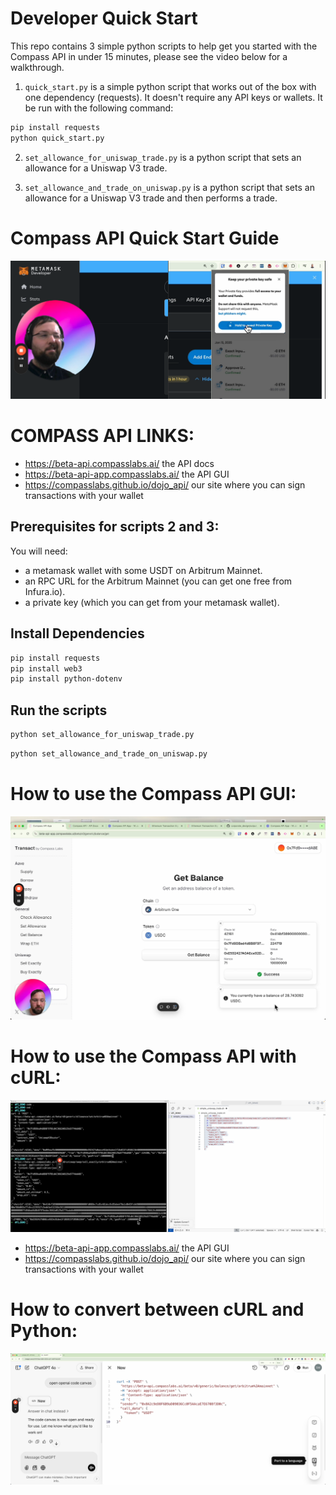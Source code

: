 # Developer Quick Start
This repo contains 3 simple python scripts to help get you started with the Compass API in under 15 minutes, please see the video below for a walkthrough.

1. `quick_start.py` is a simple python script that works out of the box with one dependency (requests). It doesn't require any API keys or wallets. It be run with the following command:

```bash
pip install requests
python quick_start.py
```

2. `set_allowance_for_uniswap_trade.py` is a python script that sets an allowance for a Uniswap V3 trade.


3. `set_allowance_and_trade_on_uniswap.py` is a python script that sets an allowance for a Uniswap V3 trade and then performs a trade.


# Compass API Quick Start Guide
[![Compass API Quick Start Guide](./thumbnails/thumbnail1_pk.png)](https://youtu.be/UPU787h59LY?si=bBC3j4TN85vZDKTt)


# COMPASS API LINKS:

- https://beta-api.compasslabs.ai/   the API docs
- https://beta-api-app.compasslabs.ai/   the API GUI
- https://compasslabs.github.io/dojo_api/   our site where you can sign transactions with your wallet



## Prerequisites for scripts 2 and 3:

You will need:
- a metamask wallet with some USDT on Arbitrum Mainnet.
- an RPC URL for the Arbitrum Mainnet (you can get one free from Infura.io).
- a private key (which you can get from your metamask wallet).

## Install Dependencies

```bash
pip install requests
pip install web3
pip install python-dotenv
```

## Run the scripts

```bash
python set_allowance_for_uniswap_trade.py
```

```bash
python set_allowance_and_trade_on_uniswap.py
```


# How to use the Compass API GUI:

[![intro to Compass GUI](./thumbnails/thumbnail2_gui.png)](https://www.loom.com/share/8d7325672efb439c80059954b13b7c23)

# How to use the Compass API with cURL:

[![Compass API with cURL](./thumbnails/thumb_nail_3.png)](https://www.loom.com/share/33981afac34441c2ad8d489339b26e4e?sid=483fc17b-d62a-4a1b-8ecc-e917354fb986)

- https://beta-api-app.compasslabs.ai/   the API GUI
- https://compasslabs.github.io/dojo_api/   our site where you can sign transactions with your wallet

# How to convert between cURL and Python:

[![convert between cURL and Python](./thumbnails/port_to_a_language.png)](https://www.loom.com/share/59371704e91c4f4fa8eb6b45be6c17d9?sid=a93fd782-1924-49e1-a326-2043323a3077)



